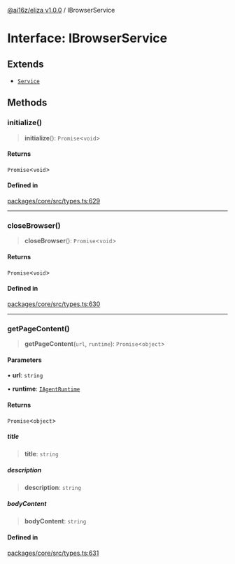 [@ai16z/eliza v1.0.0](../index.md) / IBrowserService

# Interface: IBrowserService

## Extends

- [`Service`](../classes/Service.md)

## Methods

### initialize()

> **initialize**(): `Promise`\<`void`\>

#### Returns

`Promise`\<`void`\>

#### Defined in

[packages/core/src/types.ts:629](https://github.com/ai16z/eliza/blob/main/packages/core/src/types.ts#L629)

---

### closeBrowser()

> **closeBrowser**(): `Promise`\<`void`\>

#### Returns

`Promise`\<`void`\>

#### Defined in

[packages/core/src/types.ts:630](https://github.com/ai16z/eliza/blob/main/packages/core/src/types.ts#L630)

---

### getPageContent()

> **getPageContent**(`url`, `runtime`): `Promise`\<`object`\>

#### Parameters

• **url**: `string`

• **runtime**: [`IAgentRuntime`](IAgentRuntime.md)

#### Returns

`Promise`\<`object`\>

##### title

> **title**: `string`

##### description

> **description**: `string`

##### bodyContent

> **bodyContent**: `string`

#### Defined in

[packages/core/src/types.ts:631](https://github.com/ai16z/eliza/blob/main/packages/core/src/types.ts#L631)
